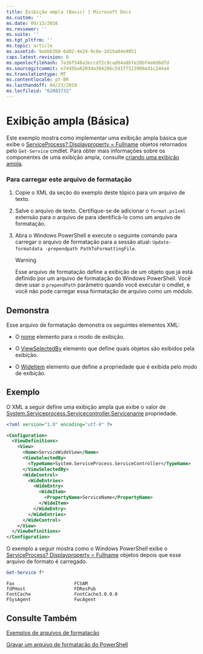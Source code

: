 ```yaml
---
title: Exibição ampla (Basic) | Microsoft Docs
ms.custom: ''
ms.date: 09/13/2016
ms.reviewer: ''
ms.suite: ''
ms.tgt_pltfrm: ''
ms.topic: article
ms.assetid: 9abb63b8-6d02-4e24-9c0e-2d15a04e9051
caps.latest.revision: 8
ms.openlocfilehash: 7a36f548a3eccdf2c9cad04a8bfe28bf4e8d6dfd
ms.sourcegitcommit: e7445ba8203da304286c591ff513900ad1c244a4
ms.translationtype: MT
ms.contentlocale: pt-BR
ms.lasthandoff: 04/23/2019
ms.locfileid: "62083732"
---
```

# <a name="wide-view-basic"></a>Exibição ampla (Básica)

Este exemplo mostra como implementar uma exibição ampla básica que exibe o [ServiceProcess? Displayproperty = Fullname](/dotnet/api/System.ServiceProcess.ServiceController) objetos retornados pelo `Get-Service` cmdlet. Para obter mais informações sobre os componentes de uma exibição ampla, consulte [criando uma exibição ampla](./creating-a-wide-view.md).

### <a name="to-load-this-formatting-file"></a>Para carregar este arquivo de formatação

1. Copie o XML da seção do exemplo deste tópico para um arquivo de texto.

2. Salve o arquivo de texto. Certifique-se de adicionar o `format.ps1xml` extensão para o arquivo de para identificá-lo como um arquivo de formatação.

3. Abra o Windows PowerShell e execute o seguinte comando para carregar o arquivo de formatação para a sessão atual: `Update-formatdata -prependpath PathToFormattingFile`.

   > [!WARNING]
   > Esse arquivo de formatação define a exibição de um objeto que já está definido por um arquivo de formatação do Windows PowerShell. Você deve usar o `prependPath` parâmetro quando você executar o cmdlet, e você não pode carregar essa formatação de arquivo como um módulo.

## <a name="demonstrates"></a>Demonstra

Esse arquivo de formatação demonstra os seguintes elementos XML:

- O [nome](./name-element-for-view-format.md) elemento para o modo de exibição.

- O [ViewSelectedBy](./viewselectedby-element-format.md) elemento que define quais objetos são exibidos pela exibição.

- O [WideItem](./wideitem-element-for-widecontrol-format.md) elemento que define a propriedade que é exibida pelo modo de exibição.

## <a name="example"></a>Exemplo

O XML a seguir define uma exibição ampla que exibe o valor de [System.Serviceprocess.Servicecontroller.Servicename](/dotnet/api/System.ServiceProcess.ServiceController.ServiceName) propriedade.

```xml
<?xml version="1.0" encoding="utf-8" ?>

<Configuration>
  <ViewDefinitions>
    <View>
      <Name>ServiceWideView</Name>
      <ViewSelectedBy>
        <TypeName>System.ServiceProcess.ServiceController</TypeName>
      </ViewSelectedBy>
      <WideControl>
        <WideEntries>
          <WideEntry>
            <WideItem>
              <PropertyName>ServiceName</PropertyName>
            </WideItem>
          </WideEntry>
        </WideEntries>
      </WideControl>
    </View>
  </ViewDefinitions>
</Configuration>
```

O exemplo a seguir mostra como o Windows PowerShell exibe o [ServiceProcess? Displayproperty = Fullname](/dotnet/api/System.ServiceProcess.ServiceController) objetos depois que esse arquivo de formato é carregado.

```powershell
Get-Service f*
```

```output
Fax                      FCSAM
fdPHost                  FDResPub
FontCache                FontCache3.0.0.0
FSysAgent                FwcAgent
```

## <a name="see-also"></a>Consulte Também

[Exemplos de arquivos de formatação](./examples-of-formatting-files.md)

[Gravar um arquivo de formatação do PowerShell](./writing-a-powershell-formatting-file.md)
